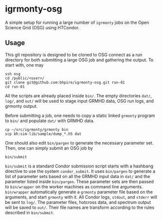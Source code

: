# igrmonty-osg

A simple setup for running a large number of `igrmonty` jobs on the
Open Science Grid (OSG) using HTCondor.

## Usage

This git repository is designed to be cloned to OSG connect as a run
directory for both submitting a large OSG job and gathering the
output.
To start with, one may

    ssh osg
	cd /public/<user>/
    git clone git@github.com:bhpire/igrmonty-osg.git run-01
	cd run-01

All the scripts are already placed inside `bin/`.
The empty directories `dat/`, `log/`, and `out/` will be used to stage
input GRMHD data, OSG run logs, and grmonty output.

Before submitting a job, one needs to copy a static linked `grmonty`
program to `bin/` and populate `dat/` with GRMHD data.

    cp ~/src/igrmonty/grmonty bin
	scp bh:sim-lib/sample/dump_*.h5 dat

One should also edit `bin/pargen` to generate the necessary parameter
set.
Then, one can simply submit an OSG job by

    bin/submit

`bin/submit` is a standard Condor submission script starts with a
hashbang directive to use the system `condor_submit`.
It uses `bin/pargen` to generate a list of parameter sets based on all
the GRMHD input data in `dat/` and the parameter listed inside
`bin/pargen`.
These parameter sets are then passed to `bin/wrapper` on the worker
machines as command line arguments.
`bin/wrapper` automatically generate a `grmonty` parameter file based
on the arguments, and start `grmonty` with it.
All Condor logs, `stdout`, and `stderr` will be sent to `log/`.
The parameter files, hotcross data, and spectrum output will be saved
to `out/`.
Their file names are transform according to the rules described in
`bin/submit`.
